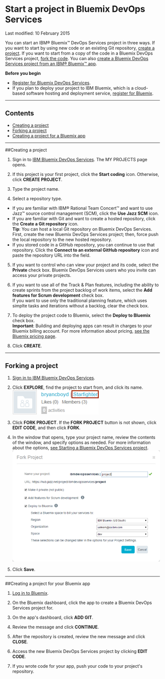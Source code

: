 # Start a project in Bluemix DevOps Services 

Last modified: 10 February 2015

You can start an IBM&reg; Bluemix&trade; DevOps Services project in three ways. If you want to start by using new code or an existing Git repository, [create a project](#starting_a_devops_services_project). If you want to start from a copy of the code in a Bluemix DevOps Services project, [fork the code](#forking_a_devops_services_project).  You can also [create a Bluemix DevOps Services project from an IBM&reg; Bluemix&trade; app](#creating_a_devops_services_project_for_your_bluemix_app).

**Before you begin**
* [Register for Bluemix DevOps Services](https://hub.jazz.net). 
* If you plan to deploy your project to IBM Bluemix, which is a cloud-based software hosting and deployment service, [register for Bluemix](https://ace.ng.bluemix.net/). 

---
## Contents

 * [Creating a project](#starting_a_devops_services_project)
 * [Forking a project](#forking_a_devops_services_project)
 * [Creating a project for a Bluemix app](#creating_a_devops_services_project_for_your_bluemix_app)

---
<a name='starting_a_devops_services_project'></a>
##Creating a project

1. Sign in to [IBM Bluemix DevOps Services](https://hub.jazz.net). The MY PROJECTS page opens.

2. If this project is your first project, click the **Start coding** icon. Otherwise, click **CREATE PROJECT**.

3. Type the project name.

4. Select a repository type.  
 * If you are familiar with IBM&reg;  Rational Team Concert&trade; and want to use Jazz&trade; source control management (SCM), click the **Use Jazz SCM** icon.
 * If you are familiar with Git and want to create a hosted repository, click the **Create a Git repository** icon.  
**Tip**: You can host a local Git repository on Bluemix DevOps Services. First, create the new Bluemix DevOps Services project; then, force push the local repository to the new hosted repository.
 * If you stored code in a GitHub repository, you can continue to use that repository. Click the **Connect to an external GitHub repository** icon and paste the repository URL into the field.

5. If you want to control who can view your project and its code, select the **Private** check box. Bluemix DevOps Services users who you invite can access your private projects. 

6. If you want to use all of the Track & Plan features, including the ability to create sprints from the project backlog of work items, select the **Add features for Scrum development** check box.  
If you want to use only the traditional planning feature, which uses simplte tasks and iterations without a backlog, clear the check box.

7. To deploy the project code to Bluemix, select the **Deploy to Bluemix** check box.  
**Important**: Building and deploying apps can result in charges to your Bluemix billing account. For more information about pricing, [see the Bluemix pricing page](https://ace.ng.bluemix.net/#/pricing).

8. Click **CREATE**.  

---
<a name='forking_a_devops_services_project'></a>
## Forking a project

1. [Sign in to IBM Bluemix DevOps Services](https://hub.jazz.net).

2. Click **EXPLORE**, find the project to start from, and click its name.
![Bluemix DevOps Services new user landing page][1]

3. Click **FORK PROJECT**. If the **FORK PROJECT** button is not shown, click **EDIT CODE**, and then click **FORK**. 

4. In the window that opens, type your project name, review the contents of the window, and specify options as needed. For more information about the options, [see Starting a Bluemix DevOps Services project](#starting_a_devops_services_project).
![Options while forking project][2]

5. Click **Save**.

---
<a name='creating_a_devops_services_project_for_your_bluemix_app'></a>
##Creating a project for your Bluemix app

1. [Log in to Bluemix][3].

2. On the Bluemix dashboard, click the app to create a Bluemix DevOps Services project for.

3. On the app's dashboard, click **ADD GIT**.

4. Review the message and click **CONTINUE**.

5. After the repository is created, review the new message and click **CLOSE**.

6. Access the new Bluemix DevOps Services project by clicking **EDIT CODE**.  

7. If you wrote code for your app, push your code to your project's repository.

[1]: images/projectname.png
[2]: images/newprojectwindow.png
[3]: https://ace.ng.bluemix.net/
